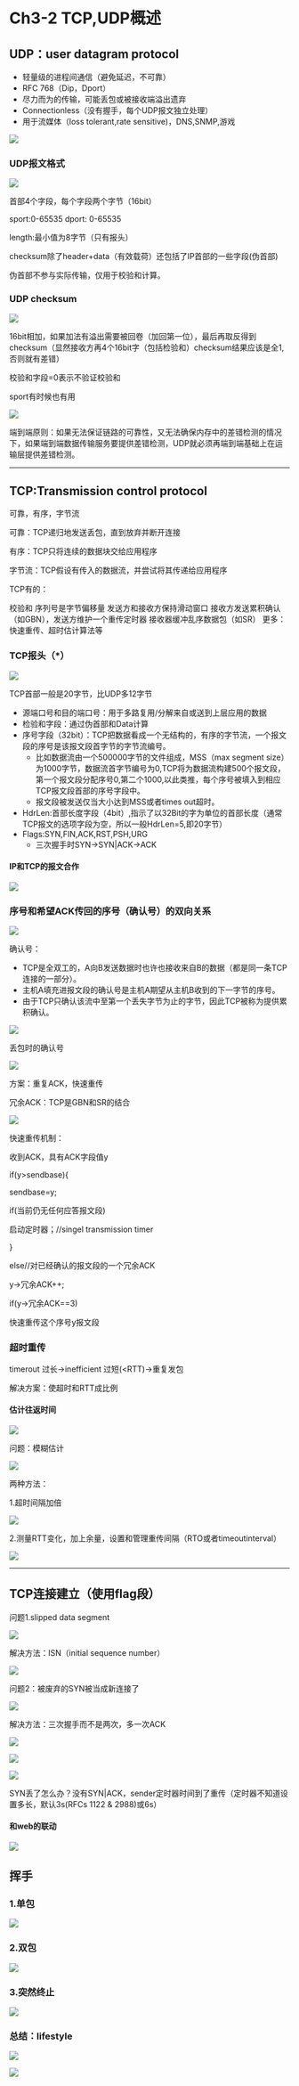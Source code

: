 # Ch3-2 TCP,UDP概述

## UDP：user datagram protocol

- 轻量级的进程间通信（避免延迟，不可靠）
- RFC 768（Dip，Dport）
- 尽力而为的传输，可能丢包或被接收端溢出遗弃
- Connectionless（没有握手，每个UDP报文独立处理）
- 用于流媒体（loss tolerant,rate sensitive)，DNS,SNMP,游戏

![](./Images/d0a0f0bc-eaa6-4f08-9ca7-614c49685ed9.png)

### UDP报文格式

![](./Images/6356f333-dde0-41d0-b89d-29aa05db19c4.png)

首部4个字段，每个字段两个字节（16bit）

sport:0-65535    dport: 0-65535  

length:最小值为8字节（只有报头）

checksum除了header+data（有效载荷）还包括了IP首部的一些字段(伪首部)

伪首部不参与实际传输，仅用于校验和计算。

### UDP checksum

![](./Images/a7360262-d4a2-41d0-a5b3-53006d111be2.png)

16bit相加，如果加法有溢出需要被回卷（加回第一位），最后再取反得到checksum（显然接收方再4个16bit字（包括检验和）checksum结果应该是全1,否则就有差错）

校验和字段=0表示不验证校验和

sport有时候也有用

![](./Images/91e30251-044c-4fb7-8933-4db984f66dce.png)

端到端原则：如果无法保证链路的可靠性，又无法确保内存中的差错检测的情况下，如果端到端数据传输服务要提供差错检测，UDP就必须再端到端基础上在运输层提供差错检测。

---

## TCP:Transmission control protocol

可靠，有序，字节流

可靠：TCP递归地发送丢包，直到放弃并断开连接

有序：TCP只将连续的数据块交给应用程序

字节流：TCP假设有传入的数据流，并尝试将其传递给应用程序

TCP有的：

校验和
序列号是字节偏移量
发送方和接收方保持滑动窗口
接收方发送累积确认（如GBN），发送方维护一个重传定时器
接收器缓冲乱序数据包（如SR）
更多：快速重传、超时估计算法等

### TCP报头（*）

![](./Images/fc64e6cc-eee3-4422-9b31-5bf2559007bf.png)

TCP首部一般是20字节，比UDP多12字节

- 源端口号和目的端口号：用于多路复用/分解来自或送到上层应用的数据
- 检验和字段：通过伪首部和Data计算
- 序号字段（32bit）：TCP把数据看成一个无结构的，有序的字节流，一个报文段的序号是该报文段首字节的字节流编号。
  - 比如数据流由一个500000字节的文件组成，MSS（max segment size）为1000字节，数据流首字节编号为0,TCP将为数据流构建500个报文段，第一个报文段分配序号0,第二个1000,以此类推，每个序号被填入到相应TCP报文段首部的序号字段中。
  - 报文段被发送仅当大小达到MSS或者times out超时。
- HdrLen:首部长度字段（4bit）,指示了以32Bit的字为单位的首部长度（通常TCP报文的选项字段为空，所以一般HdrLen=5,即20字节）
- Flags:SYN,FIN,ACK,RST,PSH,URG
  - 三次握手时SYN->SYN|ACK->ACK

#### IP和TCP的报文合作

![](./Images/eba90f69-ce27-4143-818a-0dce980328f9.png)

### 序号和希望ACK传回的序号（确认号）的双向关系

![](./Images/1b59855d-c64c-4454-b2fb-bc80cc1f917b.png)

确认号：

- TCP是全双工的，A向B发送数据时也许也接收来自B的数据（都是同一条TCP连接的一部分）。
- 主机A填充进报文段的确认号是主机A期望从主机B收到的下一字节的序号。
- 由于TCP只确认该流中至第一个丢失字节为止的字节，因此TCP被称为提供累积确认。

![](./Images/d7a7e4a4-25a3-4eaa-8ffc-24b35926a838.png)

丢包时的确认号

![](./Images/1c827c5d-133d-49c7-be8b-e83f45c4e33a.png)

方案：重复ACK，快速重传

冗余ACK：TCP是GBN和SR的结合

![](./Images/df209f16-5f60-4426-8adf-60a2396c8d25.png)

快速重传机制：

收到ACK，具有ACK字段值y

if(y>sendbase){

sendbase=y;

if(当前仍无任何应答报文段)

启动定时器；//singel transmission timer

}

else//对已经确认的报文段的一个冗余ACK

y->冗余ACK++;

if(y->冗余ACK==3)

快速重传这个序号y报文段

### 超时重传

timerout 过长->inefficient   过短(<RTT)->重复发包

解决方案：使超时和RTT成比例

#### 估计往返时间

![](./Images/8beb3faa-eebb-4ce4-b210-58cc58c54cc7.png)

问题：模糊估计

![](./Images/fd2a6123-2096-40f6-bf6b-462a07648826.png)

两种方法：

1.超时间隔加倍

![](./Images/b0d9accc-df81-4182-9fbf-686e08aff095.png)

2.测量RTT变化，加上余量，设置和管理重传间隔（RTO或者timeoutinterval）

![](./Images/caf7b447-9f6a-4144-882c-bd40853fd7d4.png)

---

## TCP连接建立（使用flag段）

问题1.slipped data segment

![](./Images/c74adb93-eca8-4b05-87bf-3ac9d41bad6d.png)

解决方法：ISN（initial sequence number）

![](./Images/ddc45ec5-6189-44ad-9ec0-520253520cc9.png)

问题2：被废弃的SYN被当成新连接了

![](./Images/54cec29c-20bc-46fd-9320-af48f1f01b32.png)

解决方法：三次握手而不是两次，多一次ACK

![](./Images/ded7156f-3aed-4c83-bd74-513ea57e6f00.png)

![](./Images/7da575a0-2717-4c82-ba44-b56fe399a8e2.png)

![](./Images/204a19ca-6b69-4b80-968b-8de8918653b6.png)

SYN丢了怎么办？没有SYN|ACK，sender定时器时间到了重传（定时器不知道设置多长，默认3s(RFCs 1122 & 2988)或6s）

#### 和web的联动

![](./Images/c23b945a-b9e6-4e0b-8c62-b80764f14470.png)

## 挥手

### 1.单包

![](./Images/bdff72ed-4294-4be0-b14e-35001928119e.png)

### 2.双包

![](./Images/f18f3458-9f79-4c1b-a77b-9d804e19145b.png)

### 3.突然终止

![](./Images/64bcc1db-877f-4f69-96ba-5b02230c9b47.png)

### 总结：lifestyle

![](./Images/e1f8053f-8ae4-48a7-b0d7-bf45a5160c1a.png)

![](./Images/428eaee4-25cd-4840-8acd-dcd60e445f63.png)

